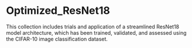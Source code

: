 # Optimized_ResNet18

This collection includes trials and application of a streamlined ResNet18 model architecture, which has been trained, validated, and assessed using the CIFAR-10 image classification dataset.

